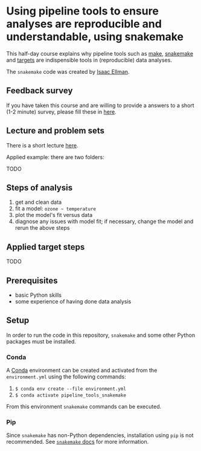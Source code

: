 # Using pipeline tools to ensure analyses are reproducible and understandable, using snakemake

This half-day course explains why pipeline tools such as [make](https://www.gnu.org/software/make/), [snakemake](https://snakemake.readthedocs.io/en/stable/tutorial/short.html) and [targets](https://books.ropensci.org/targets/) are indispensible tools in (reproducible) data analyses.

The `snakemake` code was created by [Isaac Ellman](https://github.com/Ellmen).

## Feedback survey
If you have taken this course and are willing to provide a answers to a short (1-2 minute) survey, please fill these in [here](https://forms.gle/r9QZaupsgZvKfBn89).

## Lecture and problem sets
There is a short lecture [here](presentations/pipeline_tools.html).

Applied example: there are two folders:

TODO

## Steps of analysis

1. get and clean data
2. fit a model: `ozone ~ temperature`
3. plot the model's fit versus data
4. diagnose any issues with model fit; if necessary, change the model and rerun the above steps

## Applied target steps

TODO

## Prerequisites

- basic Python skills
- some experience of having done data analysis


## Setup
In order to run the code in this repository, `snakemake` and some other Python packages must be installed.

### Conda
A [Conda](https://docs.conda.io/projects/conda/en/latest/user-guide/install/index.html#regular-installation) environment can be created and activated from the `environment.yml` using the following commands:
1. `$ conda env create --file environment.yml`
2. `$ conda activate pipeline_tools_snakemake`

From this environment `snakemake` commands can be executed.

### Pip
Since `snakemake` has non-Python dependencies, installation using `pip` is not recommended.
See [`snakemake` docs](https://snakemake.readthedocs.io/en/stable/getting_started/installation.html#installation-via-pip) for more information. 